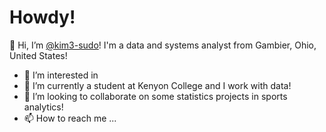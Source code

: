 # Howdy!

👋 Hi, I’m [@kim3-sudo](https://github.com/kim3-sudo)! I'm a data and systems analyst from Gambier, Ohio, United States!

- 👀 I’m interested in 
- 🌱 I’m currently a student at Kenyon College and I work with data!
- 💞️ I’m looking to collaborate on some statistics projects in sports analytics!
- 📫 How to reach me ...

<!---
kim3-sudo/kim3-sudo is a ✨ special ✨ repository because its `README.md` (this file) appears on your GitHub profile.
You can click the Preview link to take a look at your changes.
--->
